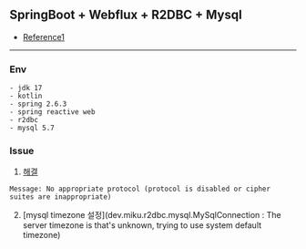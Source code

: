 ## SpringBoot + Webflux + R2DBC + Mysql 
- [Reference1](https://godekdls.github.io/Spring%20Data%20R2DBC/contents/)
---
### Env
```text
- jdk 17
- kotlin
- spring 2.6.3
- spring reactive web
- r2dbc
- mysql 5.7
```
### Issue
1. [해결](https://github.com/mirromutth/r2dbc-mysql/issues/182)
```text
Message: No appropriate protocol (protocol is disabled or cipher suites are inappropriate)
```
2. [mysql timezone 설정](dev.miku.r2dbc.mysql.MySqlConnection     : The server timezone is <KST> that's unknown, trying to use system default timezone)